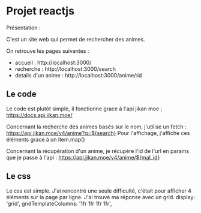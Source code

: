 # Projet reactjs

Présentation :

C'est un site web qui permet de rechercher des animes.

On retrouve les pages suivantes :
- accueil : http://localhost:3000/
- recherche : http://localhost:3000/search
- details d'un anime : http://localhost:3000/anime/:id

## Le code

Le code est plutôt simple, il fonctionne grace à l'api jikan moe ; https://docs.api.jikan.moe/

Concernant la recherche des animes basés sur le nom, j'utilise un fetch : https://api.jikan.moe/v4/anime?q=${search}
Pour l'affichage, j'affiche ces éléments grace à un item.map()

Concernant la récupération d'un anime, je récupère l'id de l'url en params que je passe à l'api : https://api.jikan.moe/v4/anime/${mal_id}

## Le css

Le css est simple. J'ai rencontré une seule difficulté, c'était pour afficher 4 éléments sur la page par ligne.
J'ai trouvé ma réponse avec un grid.
display: 'grid',
gridTemplateColumns: '1fr 1fr 1fr 1fr',